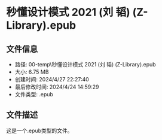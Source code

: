﻿# 秒懂设计模式 2021 (刘 韬) (Z-Library).epub

## 文件信息
- 路径: 00-temp\秒懂设计模式 2021 (刘 韬) (Z-Library).epub
- 大小: 6.75 MB
- 创建时间: 2024/4/27 22:27:40
- 最后修改时间: 2024/4/24 14:59:29
- 文件类型: .epub

## 文件描述
这是一个.epub类型的文件。

